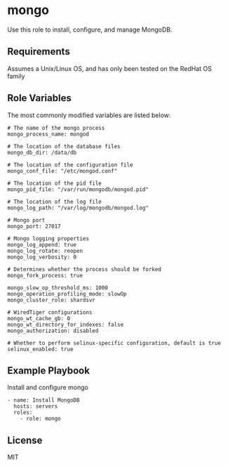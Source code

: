 mongo
=====

Use this role to install, configure, and manage MongoDB.

Requirements
------------

Assumes a Unix/Linux OS, and has only been tested on the RedHat OS family

Role Variables
--------------

The most commonly modified variables are listed below:

    # The name of the mongo process
    mongo_process_name: mongod

    # The location of the database files
    mongo_db_dir: /data/db

    # The location of the configuration file
    mongo_conf_file: "/etc/mongod.conf"

    # The location of the pid file
    mongo_pid_file: "/var/run/mongodb/mongod.pid"
    
    # The location of the log file
    mongo_log_path: "/var/log/mongodb/mongod.log"
    
    # Mongo port
    mongo_port: 27017
    
    # Mongo logging properties
    mongo_log_append: true
    mongo_log_rotate: reopen
    mongo_log_verbosity: 0
    
    # Determines whether the process should be forked
    mongo_fork_process: true
    
    mongo_slow_op_threshold_ms: 1000
    mongo_operation_profiling_mode: slowOp
    mongo_cluster_role: shardsvr
    
    # WiredTiger configurations
    mongo_wt_cache_gb: 0
    mongo_wt_directory_for_indexes: false
    mongo_authorization: disabled

    # Whether to perform selinux-specific configuration, default is true
    selinux_enabled: true

Example Playbook
----------------

Install and configure mongo

    - name: Install MongoDB
      hosts: servers
      roles:
        - role: mongo

License
-------

MIT

